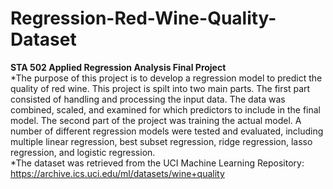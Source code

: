 # Regression-Red-Wine-Quality-Dataset
**STA 502 Applied Regression Analysis Final Project**  
*The purpose of this project is to develop a regression model to predict the quality of red wine. This project is spilt into two main parts. The first part consisted of handling and processing the input data. The data was combined, scaled, and examined for which predictors to include in the final model. The second part of the project was training the actual model. A number of different regression models were tested and evaluated, including multiple linear regression, best subset regression, ridge regression, lasso regression, and logistic regression.     
*The dataset was retrieved from the UCI Machine Learning Repository: https://archive.ics.uci.edu/ml/datasets/wine+quality 
